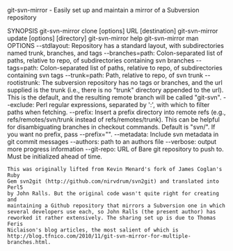  git-svn-mirror - Easily set up and maintain a mirror of a Subversion
    repository

SYNOPSIS
    git-svn-mirror clone [options] URL [destination]
    git-svn-mirror update [options] [directory]
    git-svn-mirror help
    git-svn-mirror man
OPTIONS
    --stdlayout: Repository has a standard layout, with subdirectories named
    trunk, branches, and tags
    --branches=path: Colon-separated list of paths, relative to repo, of
    subdirectories containing svn branches
    --tags=path: Colon-separated list of paths, relative to repo, of
    subdirectories containing svn tags
    --trunk=path: Path, relative to repo, of svn trunk
    --rootistrunk: The subversion repository has no tags or branches, and the
    url supplied is the trunk (i.e., there is no "trunk" directory appended to
    the url). This is the default, and the resulting remote branch will be
    called "git-svn".
    --exclude: Perl regular expressions, separated by ':', with which to
    filter paths when fetching.
    --prefix: Insert a prefix directory into remote refs (e.g.,
    refs/remotes/svn/trunk instead of refs/remotes/trunk). This can be helpful
    for disambiguating branches in checkout commands. Default is "svn/". If
    you want no prefix, pass --prefix="".
    --metadata: Include svn metadata in git commit messages
    --authors: path to an authors file
    --verbose: output more progress information
    --git-repo: URL of Bare git repository to push to. Must be initialized
    ahead of time.


    This was originally lifted from Kevin Menard's fork of James Coglan's Ruby
    Gem svn2git (http://github.com/nirvdrum/svn2git) and translated into Perl5
    by John Ralls. But the original code wasn't quite right for creating and
    maintaining a Github repository that mirrors a Subversion one in which
    several developers use each, so John Ralls (the present author) has
    reworked it rather extensively. The sharing set up is due to Thomas Feris
    Niclaison's blog articles, the most salient of which is
    http://blog.tfnico.com/2010/11/git-svn-mirror-for-multiple-branches.html.
 
